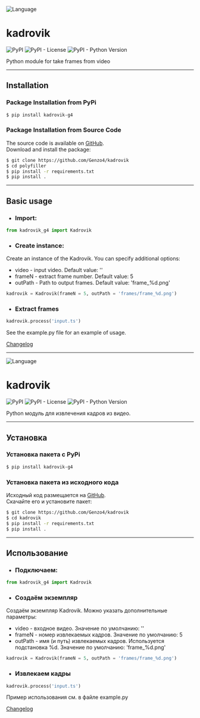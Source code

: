 ![Language](https://img.shields.io/badge/English-brigthgreen)

# kadrovik

![PyPI](https://img.shields.io/pypi/v/kadrovik-g4)
![PyPI - License](https://img.shields.io/pypi/l/kadrovik-g4)
![PyPI - Python Version](https://img.shields.io/pypi/pyversions/kadrovik-g4)

Python module for take frames from video

***

## Installation

### Package Installation from PyPi

```bash
$ pip install kadrovik-g4
```

### Package Installation from Source Code

The source code is available on [GitHub](https://github.com/Genzo4/kadrovik).  
Download and install the package:

```bash
$ git clone https://github.com/Genzo4/kadrovik
$ cd polyfiller
$ pip install -r requirements.txt
$ pip install .
```

***

## Basic usage

- ### Import:
```python
from kadrovik_g4 import Kadrovik
```

- ### Create instance:
Create an instance of the Kadrovik. You can specify additional options:
- video - input video.
  Default value: ''
- frameN - extract frame number.
  Default value: 5
- outPath - Path to output frames.
  Default value: 'frame_%d.png'

```python
kadrovik = Kadrovik(frameN = 5, outPath = 'frames/frame_%d.png')
```

- ### Extract frames

```python
kadrovik.process('input.ts')
```

See the example.py file for an example of usage.

[Changelog](https://github.com/Genzo4/kadrovik/blob/main/CHANGELOG.md)
***

![Language](https://img.shields.io/badge/Русский-brigthgreen)

# kadrovik

![PyPI](https://img.shields.io/pypi/v/kadrovik-g4)
![PyPI - License](https://img.shields.io/pypi/l/kadrovik-g4)
![PyPI - Python Version](https://img.shields.io/pypi/pyversions/kadrovik-g4)

Python модуль для извлечения кадров из видео. 

***

## Установка

### Установка пакета с PyPi

```bash
$ pip install kadrovik-g4
```

### Установка пакета из исходного кода

Исходный код размещается на [GitHub](https://github.com/Genzo4/kadrovik).  
Скачайте его и установите пакет:

```bash
$ git clone https://github.com/Genzo4/kadrovik
$ cd kadrovik
$ pip install -r requirements.txt
$ pip install .
```

***

## Использование

- ### Подключаем:
```python
from kadrovik_g4 import Kadrovik
```

- ### Создаём экземпляр
Создаём экземпляр Kadrovik. Можно указать дополнительные параметры:
- video - входное видео.
  Значение по умолчанию: ''
- frameN - номер извлекаемых кадров.
  Значение по умолчанию: 5
- outPath - имя (и путь) извлекаемых кадров. Используется подстановка %d.
  Значение по умолчанию: 'frame_%d.png'

```python
kadrovik = Kadrovik(frameN = 5, outPath = 'frames/frame_%d.png')
```

- ### Извлекаем кадры

```python
kadrovik.process('input.ts')
```

Пример использования см. в файле example.py

[Changelog](https://github.com/Genzo4/kadrovik/blob/main/CHANGELOG.md)
